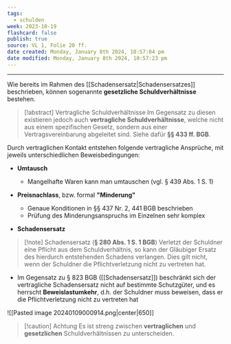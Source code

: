 ```yaml
---
tags:
  - schulden
week: 2023-10-19
flashcard: false
publish: true
source: VL 1, Folie 20 ff.
date created: Monday, January 8th 2024, 10:57:04 pm
date modified: Monday, January 8th 2024, 10:57:23 pm
---
```

***

Wie bereits im Rahmen des [[Schadensersatz|Schadensersatzes]] beschrieben, können sogenannte **gesetzliche Schuldverhältnisse** bestehen.

> [!abstract] Vertragliche Schuldverhältnisse 
> Im Gegensatz zu diesen existieren jedoch auch **vertragliche Schuldverhältnisse**, welche nicht aus einem spezifischen Gesetz, sondern aus einer Vertragsvereinbarung abgeleitet sind. Siehe dafür **§§ 433 ff. BGB**.

Durch vertraglichen Kontakt entstehen folgende vertragliche Ansprüche, mit jeweils unterschiedlichen Beweisbedingungen:

- **Umtausch**
	- Mangelhafte Waren kann man umtauschen (vgl. § 439 Abs. 1 S. 1)

- **Preisnachlass**, bzw. formal **"Minderung"**
	- Genaue Konditionen in §§ 437 Nr. 2, 441 BGB beschrieben
	- Prüfung des Minderungsanspruchs im Einzelnen sehr komplex

- **Schadensersatz**

> [!note] Schadensersatz (**§ 280 Abs. 1 S. 1 BGB**)
> Verletzt der Schuldner eine Pflicht aus dem Schuldverhältnis, so kann der Gläubiger Ersatz des hierdurch entstehenden Schadens verlangen. Dies gilt nicht, wenn der Schuldner die Pflichtverletzung nicht zu vertreten hat.

- Im Gegensatz zu § 823 BGB ([[Schadensersatz]]) beschränkt sich der vertragliche Schadensersatz nicht auf bestimmte Schutzgüter, und es herrscht **Beweislastumkehr**, d.h. der Schuldner muss beweisen, dass er die Pflichtverletzung nicht zu vertreten hat

![[Pasted image 20240109000914.png|center|650]]

> [!caution] Achtung 
> Es ist streng zwischen **vertraglichen** und **gesetzlichen** Schuldverhältnissen zu unterscheiden.

